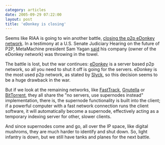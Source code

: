 ```yaml
---
category: articles
date: 2005-09-29 07:22:00
layout: post
title: 'eDonkey is closing'
---
```


<p>Seems like RIAA is going to win another battle, <a href="http://www.slyck.com/news.php?story=931">closing the p2p eDonkey network</a>. In a testimony at a U.S. Senate Judiciary Hearing on the future of P2P, MetaMachine president Sam Yagan <a href="http://www.slyck.com/forums/viewtopic.php?t=14518">said</a> his company (owner of the eDonkey network) was throwing in the towel.</p>

<p>The battle is lost, but the war continues: <a href="http://en.wikipedia.org/wiki/EDonkey_network">eDonkey</a> is a server based p2p network, so all you need to shut it off is going for the servers. eDonkey is the most used p2p network, as stated by <a href="http://www.slyck.com/stats.php">Slyck</a>, so this decision seems to be a huge drawback in the war.</p>

<p>But if we look at the remaining networks, like <a href="http://en.wikipedia.org/wiki/FastTrack">FastTrack</a>, <a href="http://en.wikipedia.org/wiki/Gnutella">Gnutella</a> or <a href="http://en.wikipedia.org/wiki/Bittorrent">BitTorrent</a>, they all share the "no servers, use supernodes instead" implementation, there is, the supernode functionality is built into the client; if a powerful computer with a fast network connection runs the client software, it will automatically become a supernode, effectively acting as a temporary indexing server for other, slower clients.</p>

<p>And since supernodes come and go, all over the IP space, like digital mushroms, they are much harder to identify and shut down. So, light infantry is down, but we still have tanks and planes for the next battle.</p>
